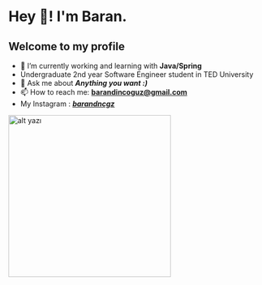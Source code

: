 # Hey 👋! I'm Baran.
## **Welcome to my profile**

- 👾 I’m currently working and learning with **Java/Spring**
- Undergraduate 2nd year Software Engineer student in TED University
- 💬 Ask me about  **_Anything you want :)_**
- 📫 How to reach me: **barandincoguz@gmail.com**
- My Instagram : [***barandncgz***](https://www.instagram.com/barandncgz)
<img src="C:\Users\User\Downloads\java" alt="alt yazı" width="320">




